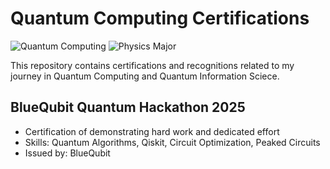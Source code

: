 # Quantum Computing Certifications
![Quantum Computing](https://img.shields.io/badge/Quantum_Computing-Passion-2025-29a3a3)
![Physics Major](https://img.shields.io/badge/Physics-QML_Explorer-orange)

This repository contains certifications and recognitions related to my journey in Quantum Computing and Quantum Information Sciece.

## BlueQubit Quantum Hackathon 2025
- Certification of demonstrating hard work and dedicated effort
- Skills: Quantum Algorithms, Qiskit, Circuit Optimization, Peaked Circuits
- Issued by: BlueQubit
